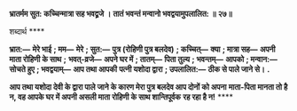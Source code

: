 **भ्रातर्मम सुत: कच्चिन्मात्रा सह भवद्व्रजे ।** **तातं भवन्तं मन्वानो भवद्वयामुपलालित: ॥ २७॥** 

शब्दार्थ **** 

**भ्रात:—** **मेरे भाई** **; मम—** **मेरे** **; सुत:—** **पुत्र (रोहिणी पुत्र बलदेव)** **; कच्चित्—** **क्या** **; मात्रा सह—** **अपनी माता रोहिणी के साथ** **;** **भवत्-व्रजे—** **अपने घर में** **; तातम्—** **पिता तुल्य** **; भवन्तम्—** **आपको** **; मन्वान:—** **सोचते हुए** **; भवद्वयाम्—** **आप तथा आपकी** **पत्नी यशोदा द्वारा** **; उपलालित:—** **ठीक से पाले जाने से।** **.** 

**आप तथा यशोदा देवी के द्वारा पाले जाने के कारण मेरा पुत्र बलदेव आप दोनों को अपना** **माता-पिता मानता तो है न, वह आपके घर में अपनी असली माता रोहिणी के साथ शान्तिपूर्वक** **रह रहा है न!** **** 